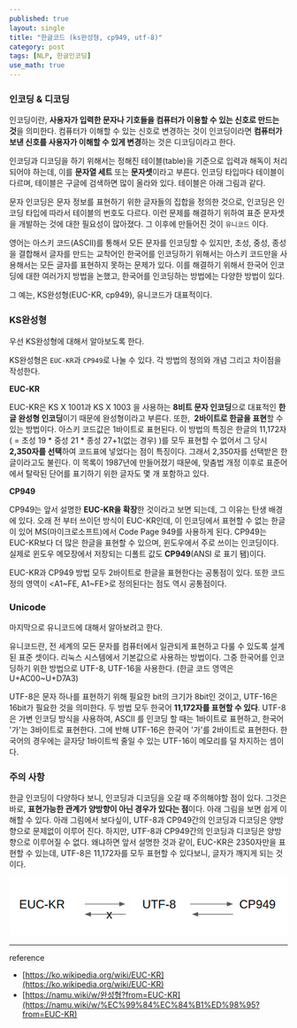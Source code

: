 ```yaml
---
published: true
layout: single
title: "한글코드 (ks완성형, cp949, utf-8)"
category: post
tags: [NLP, 한글인코딩]
use_math: true
---
```


### 인코딩 & 디코딩

인코딩이란, **사용자가 입력한 문자나 기호들을 컴퓨터가 이용할 수 있는 신호로 만드는 것**을 의미한다. 컴퓨터가 이해할 수 있는 신호로 변경하는 것이 인코딩이라면 **컴퓨터가 보낸 신호를 사용자가 이해할 수 있게 변경**하는 것은 디코딩이라고 한다.

인코딩과 디코딩을 하기 위해서는 정해진 테이블(table)을 기준으로 입력과 해독이 처리되어야 하는데, 이를 **문자열 세트** 또는 **문자셋**이라고 부른다. 인코딩 타입마다 테이블이 다르며, 테이블은 구글에 검색하면 많이 올라와 있다. 테이블은 아래 그림과 같다. 

문자 인코딩은 문자 정보를 표현하기 위한 글자들의 집합을 정의한 것으로, 인코딩은 인코딩 타입에 따라서 테이블의 번호도 다르다. 이런 문제를 해결하기 위하여 표준 문자셋을 개발하는 것에 대한 필요성이 많아졌다. 그 이후에 만들어진 것이 `유니코드` 이다.

영어는 아스키 코드(ASCII)를 통해서 모든 문자를 인코딩할 수 있지만, 초성, 중성, 종성을 결합해서 글자를 만드는 교착어인 한국어를 인코딩하기 위해서는 아스키 코드만을 사용해서는 모든 글자를 표현하지 못하는 문제가 있다. 이를 해결하기 위해서 한국어 인코딩에 대한 여러가지 방법을 논했고, 한국어를 인코딩하는 방법에는 다양한 방법이 있다.

그 예는, KS완성형(EUC-KR, cp949), 유니코드가 대표적이다.

### KS완성형

우선 KS완성형에 대해서 알아보도록 한다.

KS완성형은 `EUC-KR`과 `CP949`로 나눌 수 있다. 각 방법의 정의와 개념 그리고 차이점을 작성한다. 

**EUC-KR**

EUC-KR은 KS X 1001과 KS X 1003 을 사용하는 **8비트 문자 인코딩**으로 대표적인 **한글 완성형 인코딩**이기 때문에 완성형이라고 부른다. 또한,  **2바이트로 한글을 표현**할 수 있는 방법이다. 아스키 코드값은 1바이트로 표현된다. 이 방법의 특징은 한글의 11,172자( = 초성 19 * 중성 21 * 종성 27+1(없는 경우) )를 모두 표현할 수 없어서 그 당시 **2,350자를 선택**하여 코드표에 넣었다는 점이 특징이다. 그래서 2,350자를 선택받은 한글이라고도 불린다. 이 목록이 1987년에 만들어졌기 때문에, 맞춤법 개정 이후로 표준어에서 탈락된 단어를 표기하기 위한 글자도 몇 개 포함하고 있다.

**CP949**

CP949는 앞서 설명한 **EUC-KR을 확장**한 것이라고 보면 되는데, 그 이유는 탄생 배경에 있다. 오래 전 부터 쓰이던 방식이 EUC-KR인데, 이 인코딩에서 표현할 수 없는 한글이 있어 MS(마이크로소프트)에서 Code Page 949를 사용하게 된다. CP949는 EUC-KR보다 더 많은 한글을 표현할 수 있으며, 윈도우에서 주로 쓰이는 인코딩이다. 실제로 윈도우 메모장에서 저장되는 디폴트 값도 **CP949**(ANSI 로 표기 됌)이다. 

EUC-KR과 CP949 방법 모두 2바이트로 한글을 표현한다는 공통점이 있다. 또한 코드 정의 영역이 <A1~FE, A1~FE>로 정의된다는 점도 역시 공통점이다.

### Unicode

마지막으로 유니코드에 대해서 알아보려고 한다.

유니코드란, 전 세계의 모든 문자를 컴퓨터에서 일관되게 표현하고 다룰 수 있도록 설계된 표준 셋이다. 리눅스 시스템에서 기본값으로 사용하는 방법이다. 그중 한국어를 인코딩하기 위한 방법으로 UTF-8, UTF-16을 사용한다. (한글 코드 영역은 U+AC00~U+D7A3)

UTF-8은 문자 하나를 표현하기 위해 필요한 bit의 크기가 8bit인 것이고, UTF-16은 16bit가 필요한 것을 의미한다. 두 방법 모두 한국어 **11,172자를 표현할 수 있다**. UTF-8은 가변 인코딩 방식을 사용하여, ASCII 를 인코딩 할 때는 1바이트로 표현하고, 한국어 '가'는 3바이트로 표현한다. 그에 반해 UTF-16은 한국어 '가'를 2바이트로 표현한다. 한국어의 경우에는 글자당 1바이트씩 줄일 수 있는 UTF-16이 메모리를 덜 차지하는 셈이다.

### 주의 사항

한글 인코딩이 다양하다 보니, 인코딩과 디코딩을 오갈 때 주의해야할 점이 있다. 그것은 바로, **표현가능한 관계가 양방향이 아닌 경우가 있다는 점**이다. 아래 그림을 보면 쉽게 이해할 수 있다. 아래 그림에서 보다싶이, UTF-8과 CP949간의 인코딩과 디코딩은 양방향으로 문제없이 이루어 진다. 하지만, UTF-8과 CP949간의 인코딩과 디코딩은 양방향으로 이루어질 수 없다. 왜냐하면 앞서 설명한 것과 같이, EUC-KR은 2350자만을 표현할 수 있는데, UTF-8은 11,172자를 모두 표현할 수 있다보니, 글자가 깨지게 되는 것이다.

![encodingtype.png](/assets/images/post/encodingtype.png)

---

reference

- [https://ko.wikipedia.org/wiki/EUC-KR](https://ko.wikipedia.org/wiki/EUC-KR)
- [https://namu.wiki/w/완성형?from=EUC-KR](https://namu.wiki/w/%EC%99%84%EC%84%B1%ED%98%95?from=EUC-KR)
